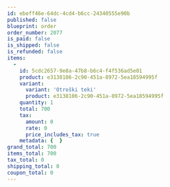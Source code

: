 ```yaml
---
id: ebeff46e-64dc-4cd4-b6cc-24340555e90b
published: false
blueprint: order
order_number: 2077
is_paid: false
is_shipped: false
is_refunded: false
items:
  -
    id: 5cdc2657-9e8a-47b8-b6c4-f4f536ad5e01
    product: e3138106-2c90-451a-8972-5ea18594995f
    variant:
      variant: 'Otroški teki'
      product: e3138106-2c90-451a-8972-5ea18594995f
    quantity: 1
    total: 700
    tax:
      amount: 0
      rate: 0
      price_includes_tax: true
    metadata: {  }
grand_total: 700
items_total: 700
tax_total: 0
shipping_total: 0
coupon_total: 0
---
```

